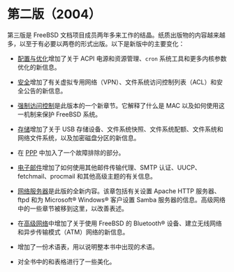 # 第二版（2004）

第三版是 FreeBSD 文档项目成员两年多来工作的结晶。纸质出版物的内容越来越多，以至于有必要以两卷的形式出版。以下是新版中的主要变化：

- [配置与优化](https://docs.freebsd.org/en/books/handbook/config/index.html#config-tuning)增加了关于 ACPI 电源和资源管理、`cron` 系统工具和更多内核参数优化的新信息。

- [安全](https://docs.freebsd.org/en/books/handbook/security/index.html#security)增加了有关虚拟专用网络（VPN）、文件系统访问控制列表（ACL）和安全公告的新信息。

- [强制访问控制](https://docs.freebsd.org/en/books/handbook/mac/index.html#mac)是此版本的一个新章节。它解释了什么是 MAC 以及如何使用这一机制来保护 FreeBSD 系统。

- [存储](https://docs.freebsd.org/en/books/handbook/disks/index.html#disks)增加了关于 USB 存储设备、文件系统快照、文件系统配额、文件系统和网络文件系统，以及加密磁盘分区的新信息。

- 在 [PPP](https://docs.freebsd.org/en/books/handbook/ppp-and-slip/index.html#ppp-and-slip) 中加入了一个故障排除的部分。

- [电子邮件](https://docs.freebsd.org/en/books/handbook/mail/index.html#mail)增加了如何使用其他邮件传输代理、SMTP 认证、UUCP、fetchmail、procmail 和其他高级主题的有关信息。

- [网络服务器](https://docs.freebsd.org/en/books/handbook/network-servers/index.html#network-servers)是此版的全新内容。该章包括有关设置 Apache HTTP 服务器、ftpd 和为 Microsoft® Windows® 客户设置 Samba 服务器的信息。高级网络中的一些章节被移到这里，以改善表述。

- 在[高级网络](https://docs.freebsd.org/en/books/handbook/advanced-networking/index.html#advanced-networking)中增加了关于使用 FreeBSD 的 Bluetooth® 设备、建立无线网络和异步传输模式（ATM）网络的新信息。

- 增加了一份术语表，用以说明整本书中出现的术语。

- 对全书中的和表格进行了一些美化。